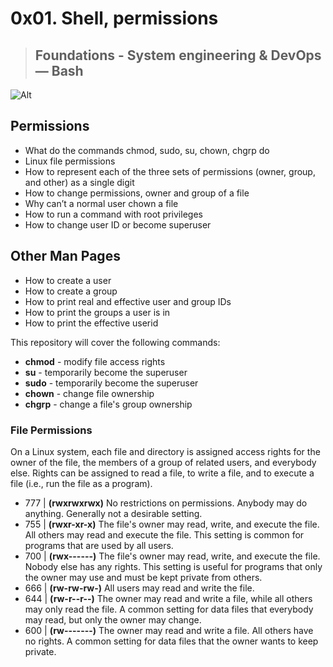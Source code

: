 # **0x01. Shell, permissions**
> ## Foundations - System engineering & DevOps ― Bash

![Alt](https://www.oreilly.com/library/view/learning-linux-shell/9781788993197/assets/99c02f63-3014-4df0-8990-b9474944f298.jpg)

## Permissions

* What do the commands chmod, sudo, su, chown, chgrp do
* Linux file permissions
* How to represent each of the three sets of permissions (owner, group, and other) as a single digit
* How to change permissions, owner and group of a file
* Why can’t a normal user chown a file
* How to run a command with root privileges
* How to change user ID or become superuser

## Other Man Pages

* How to create a user
* How to create a group
* How to print real and effective user and group IDs
* How to print the groups a user is in
* How to print the effective userid

This repository will cover the following commands:

* **chmod** - modify file access rights
* **su** - temporarily become the superuser
* **sudo** - temporarily become the superuser
* **chown** - change file ownership
* **chgrp** - change a file's group ownership

### File Permissions

On a Linux system, each file and directory is assigned access rights for the owner of the file, the members of a group of related users, and everybody else. Rights can be assigned to read a file, to write a file, and to execute a file (i.e., run the file as a program).


* 777 | **(rwxrwxrwx)** No restrictions on permissions. Anybody may do anything. Generally not a desirable setting.
* 755 | **(rwxr-xr-x)** The file's owner may read, write, and execute the file. All others may read and execute the file. This setting is common for programs that are used by all users.
* 700 | **(rwx------)** The file's owner may read, write, and execute the file. Nobody else has any rights. This setting is useful for programs that only the owner may use and must be kept private from others.
* 666 | **(rw-rw-rw-)** All users may read and write the file.
* 644 | **(rw-r--r--)** The owner may read and write a file, while all others may only read the file. A common setting for data files that everybody may read, but only the owner may change.
* 600 | **(rw-------)** The owner may read and write a file. All others have no rights. A common setting for data files that the owner wants to keep private.

